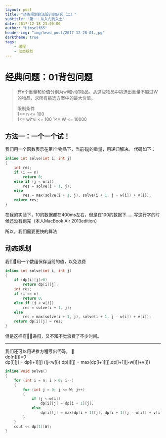 ```yaml
---
layout: post
title: "动态规划算法设计的研究（二）"
subtitle: "第一：从入门到入土"
date: 2017-12-18 23:00:00
author: "Himself65"
header-img: "img/head_post/2017-12-28-01.jpg"
darktheme: true
tags: 
    - 编程
    - 动态规划
---
```


# 经典问题：01背包问题
> 有n个重量和价值分别为wi和vi的物品。从这些物品中挑选出重量不超过W的物品，求所有挑选方案中的最大价值。
>     
> 限制条件  
> 1<= n <= 100  
> 1<= wi*vi <= 100
> 1<= W <= 10000

## 方法一：一个一个试！

我们用一个函数表示在第i个物品下，当前有j的重量，用递归解决。
代码如下：

``` C++    
inline int solve(int i, int j)
{
    int res;
    if (i == n)
        return 0;
    else if (j < w[i])
        res = solve(i + 1, j);
    else
        res = max(solve(i + 1, j), solve(i + 1, j - w[i]) + v[i]);
    return res;
}  
```  

在我的实验下，10的数据都在400ms左右，但是在100的数据下……写这行字的时候还没有跑完（本人MacBook Air 2013edition）  

所以，我们需要更快的算法  

## 动态规划    

我们用一个数组保存当前的值，以免浪费
``` C++
inline int solve(int i, int j)
{
    if (dp[i][j]>0)
        return dp[i][j];
    int res;
    if (i == n)
        return 0;
    else if (j < w[i])
        res = solve(i + 1, j);
    else
        res = max(solve(i + 1, j), solve(i + 1, j - w[i]) + v[i]);
    return dp[i][j] = res;
}  
```   
   
但是这样有递归，又不知不觉浪费了不少时间。  

----  

我们还可以用递推方程写出代码。     
dp[n][j]=0   
dp[i][j] = dp[i+1][j] ((j<w[i))
dp[i][j] = max{dp[i+1][j],dp[i+1][j-w[i]]+v[i]}  


``` C++
inline void solve()
{
    for (int i = n; i > 0; i--)
    {
        for (int j = 0; j <= W; j++)
        {
            if (j < w[i])
                dp[i][j] = dp[i + 1][j];
            else
                dp[i][j] = max(dp[i + 1][j], dp[i + 1][j - w[i]] + v[i]);
        }
    }
    cout << dp[1][W];
}
```  